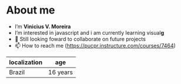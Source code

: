 # About me
-  I’m **Vinicius V. Moreira**
-  I’m interested in javascript and i am currently learning visual**g**
- 🥇 Still looking foward to collaborate on future projects
- 📫 How to reach me (https://pucpr.instructure.com/courses/7464)

localization| age
---|---
Brazil| 16 years| 

